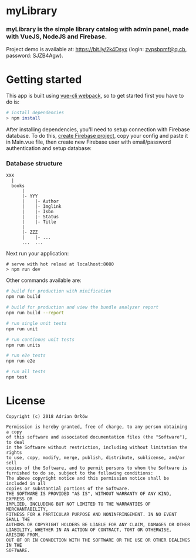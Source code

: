 # myLibrary

### myLibrary is the simple library catalog with admin panel, made with VueJS, NodeJS and Firebase.

Project demo is available at: https://bit.ly/2k4Dsyx (login: zvpsbpmf@q.cb, password: SJZB4Agw).

# Getting started

This app is built using [vue-cli webpack](https://github.com/vuejs-templates/webpack), so to get started first you have to do is:
``` bash
# install dependencies
> npm install
```
After installing dependencies, you'll need to setup connection with Firebase database. To do this, [create Firebase project](https://console.firebase.google.com/), copy your config and paste it in Main.vue file, then create new Firebase user with email/password authentication and setup database:
### Database structure
```
XXX
  |
  books
      |
      |- YYY
      |    |- Author
      |    |- Imglink
      |    |- Isbn
      |    |- Status
      |    |- Title
      |
      |- ZZZ
      |    |- ...
      ...  ...
```
Next run your application:
```|
# serve with hot reload at localhost:8080
> npm run dev
```

Other commands available are:
``` bash
# build for production with minification
npm run build

# build for production and view the bundle analyzer report
npm run build --report

# run single unit tests
npm run unit

# run continous unit tests
npm run units

# run e2e tests
npm run e2e

# run all tests
npm test
```

# License

```
Copyright (c) 2018 Adrian Orłów

Permission is hereby granted, free of charge, to any person obtaining a copy
of this software and associated documentation files (the "Software"), to deal
in the Software without restriction, including without limitation the rights
to use, copy, modify, merge, publish, distribute, sublicense, and/or sell
copies of the Software, and to permit persons to whom the Software is
furnished to do so, subject to the following conditions:
The above copyright notice and this permission notice shall be included in all
copies or substantial portions of the Software.
THE SOFTWARE IS PROVIDED "AS IS", WITHOUT WARRANTY OF ANY KIND, EXPRESS OR
IMPLIED, INCLUDING BUT NOT LIMITED TO THE WARRANTIES OF MERCHANTABILITY,
FITNESS FOR A PARTICULAR PURPOSE AND NONINFRINGEMENT. IN NO EVENT SHALL THE
AUTHORS OR COPYRIGHT HOLDERS BE LIABLE FOR ANY CLAIM, DAMAGES OR OTHER
LIABILITY, WHETHER IN AN ACTION OF CONTRACT, TORT OR OTHERWISE, ARISING FROM,
OUT OF OR IN CONNECTION WITH THE SOFTWARE OR THE USE OR OTHER DEALINGS IN THE
SOFTWARE.
```